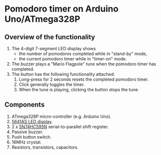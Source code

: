 # Pomodoro timer on Arduino Uno/ATmega328P

## Overview of the functionality
1. The 4-digit 7-segment LED display shows 
    - the number of pomodoros completed while in "stand-by" mode,
    - the current pomodoro timer while in "timer-on" mode.
2. The buzzer plays a "Mario Flagpole" tune when the pomodoro timer has completed.
3. The button has the following functionality attached:
    1. Long-press for 2 seconds resets the completed pomodoro timer.
    2. Click generally toggles the timer.
    3. When the tune is playing, clicking the button stops the tune.

## Components

1. ATmega328P micro-controller (e.g. Arduino Uno).
2. [5641AS LED display](http://www.xlitx.com/datasheet/5641AS.pdf).
3. 2 x [SN74HC595N](https://www.ti.com/lit/ds/scls041i/scls041i.pdf) serial-to-parallel shift register.
4. Passive buzzer.
5. Push button switch.
6. 16MHz crystal.
6. Resistors, transistors, capacitors.